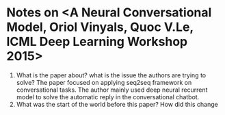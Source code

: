 # Notes on <A Neural Conversational Model, Oriol Vinyals, Quoc V.Le, ICML Deep Learning Workshop 2015>
1. What is the paper about? what is the issue the authors are trying to solve?
The paper focused on applying seq2seq framework on conversational tasks. The author mainly used deep neural recurrent model to solve the automatic reply in the conversational chatbot. 
2. What was the start of the world before this paper? How did this change 